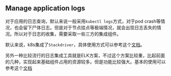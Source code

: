 ## Manage application logs
对于应用的日志查询，默认来说一般采用`kubectl logs`方式，对于pod crash等情况，也会留下尸体日志。但是对于节点挂点等极端情况，就会出现日志丢失的情况。所以对于日志的收集，需要采取一些三方的集成组件。

默认来说，k8s集成了`Stackdriver`，具体使用方式可以参考这个[文档](https://kubernetes.io/docs/tasks/debug-application-cluster/logging-stackdriver/)。

另外一种比较流行的日志集成工具就是ELK方案，不过这个方案比较重，比起前面的几种，实现起来基础组件占用的资源较多。但是功能比较强大。基本的使用可以参考这个[文档](https://kubernetes.io/docs/tasks/debug-application-cluster/logging-elasticsearch-kibana/)